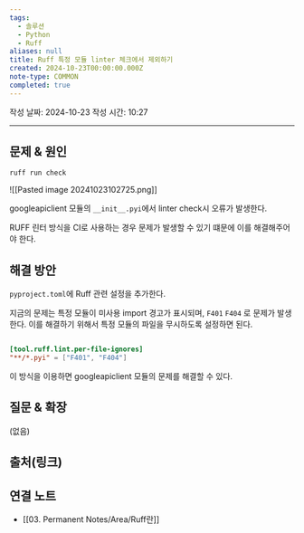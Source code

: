 ```yaml
---
tags:
  - 솔루션
  - Python
  - Ruff
aliases: null
title: Ruff 특정 모듈 linter 체크에서 제외하기
created: 2024-10-23T00:00:00.000Z
note-type: COMMON
completed: true
---
```

작성 날짜: 2024-10-23
작성 시간: 10:27


----

## 문제 & 원인

```shell
ruff run check
```

![[Pasted image 20241023102725.png]]

googleapiclient 모듈의 `__init__.pyi`에서 linter check시 오류가 발생한다. 

RUFF 린터 방식을 CI로 사용하는 경우 문제가 발생할 수 있기 떄문에 이를 해결해주어야 한다.

## 해결 방안

`pyproject.toml`에 Ruff 관련 설정을 추가한다.

지금의 문제는 특정 모듈이 미사용 import 경고가 표시되며, `F401` `F404` 로 문제가 발생한다.
이를 해결하기 위해서 특정 모듈의 파일을 무시하도록 설정하면 된다.


```toml

[tool.ruff.lint.per-file-ignores]
"**/*.pyi" = ["F401", "F404"]  
```

이 방식을 이용하면 googleapiclient 모듈의 문제를 해결할 수 있다.


## 질문 & 확장

(없음)

## 출처(링크)


## 연결 노트

- [[03. Permanent Notes/Area/Ruff란]]
